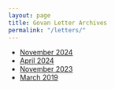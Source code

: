 ```yaml
---
layout: page
title: Govan Letter Archives
permalink: "/letters/"
---
```


- [November 2024](../assets/pdf/2024-11.pdf)
- [April 2024](../assets/pdf/2024-04.pdf)
- [November 2023](../assets/pdf/2023-11.pdf)
- [March 2019](../assets/pdf/2019-03.pdf)


